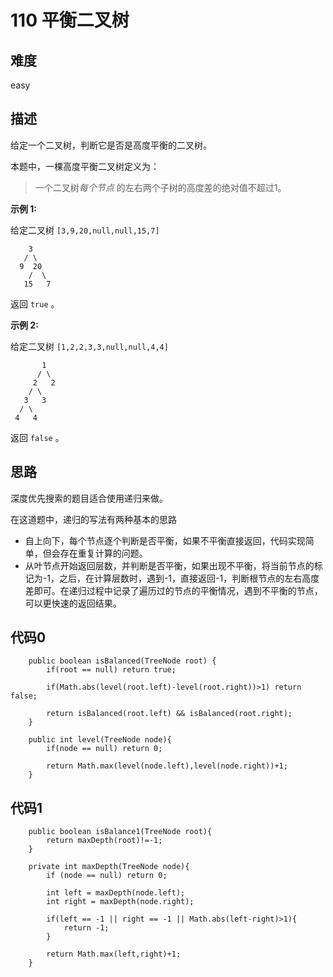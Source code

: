 # 110 平衡二叉树

## 难度

easy

## 描述

给定一个二叉树，判断它是否是高度平衡的二叉树。

本题中，一棵高度平衡二叉树定义为：

> 一个二叉树*每个节点* 的左右两个子树的高度差的绝对值不超过1。

**示例 1:**

给定二叉树 `[3,9,20,null,null,15,7]`

```
    3
   / \
  9  20
    /  \
   15   7
```

返回 `true` 。
 
 **示例 2:**

给定二叉树 `[1,2,2,3,3,null,null,4,4]`

```
       1
      / \
     2   2
    / \
   3   3
  / \
 4   4
```

返回 `false` 。

## 思路

深度优先搜索的题目适合使用递归来做。

在这道题中，递归的写法有两种基本的思路

- 自上向下，每个节点逐个判断是否平衡，如果不平衡直接返回，代码实现简单，但会存在重复计算的问题。
- 从叶节点开始返回层数，并判断是否平衡，如果出现不平衡，将当前节点的标记为-1，之后，在计算层数时，遇到-1，直接返回-1，判断根节点的左右高度差即可。在递归过程中记录了遍历过的节点的平衡情况，遇到不平衡的节点，可以更快速的返回结果。

## 代码0

```
	public boolean isBalanced(TreeNode root) {
        if(root == null) return true;

        if(Math.abs(level(root.left)-level(root.right))>1) return false;

        return isBalanced(root.left) && isBalanced(root.right);
    }

    public int level(TreeNode node){
        if(node == null) return 0;

        return Math.max(level(node.left),level(node.right))+1;
    }
```

## 代码1

```
	public boolean isBalance1(TreeNode root){
        return maxDepth(root)!=-1;
    }

    private int maxDepth(TreeNode node){
        if (node == null) return 0;

        int left = maxDepth(node.left);
        int right = maxDepth(node.right);

        if(left == -1 || right == -1 || Math.abs(left-right)>1){
            return -1;
        }

        return Math.max(left,right)+1;
    }
```


